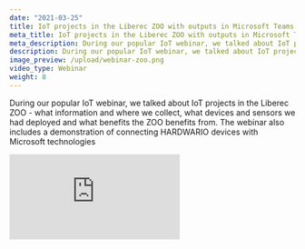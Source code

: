 ```yaml
---
date: "2021-03-25"
title: IoT projects in the Liberec ZOO with outputs in Microsoft Teams and Power BI
meta_title: IoT projects in the Liberec ZOO with outputs in Microsoft Teams and Power BI | HARDWARIO Academy
meta_description: During our popular IoT webinar, we talked about IoT projects in the Liberec ZOO
description: During our popular IoT webinar, we talked about IoT projects in the Liberec ZOO
image_preview: /upload/webinar-zoo.png
video_type: Webinar
weight: 8
---
```


During our popular IoT webinar, we talked about IoT projects in the Liberec ZOO - what information and where we collect, what devices and sensors we had deployed and what benefits the ZOO benefits from. The webinar also includes a demonstration of connecting HARDWARIO devices with Microsoft technologies

<div class = "video-container">
<iframe src="https://www.youtube.com/embed/XkHWVtBrHbs?modestbranding=1&amp;showinfo=0&amp;rel=0&amp;html5=1&amp;widgetid=2" frameborder="0" allow="accelerometer; autoplay; encrypted-media; gyroscope; picture-in-picture" allowfullscreen></iframe>
</div>